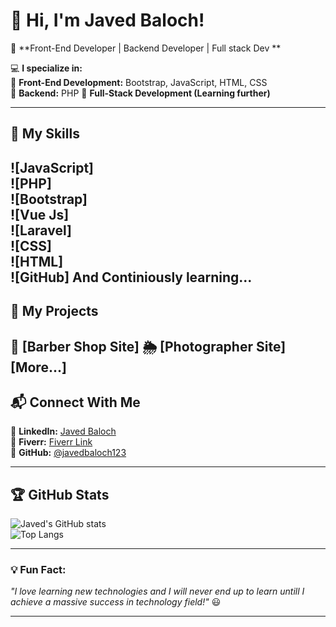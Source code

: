 # 👋 Hi, I'm Javed Baloch!  
🚀 **Front-End Developer | Backend Developer  | Full stack Dev **  

💻 **I specialize in:**  
🔹 **Front-End Development:** Bootstrap, JavaScript, HTML, CSS  
🔹 **Backend:** PHP
🔹 **Full-Stack Development (Learning further)**  

---

## 🌟 **My Skills**  
![JavaScript]  
![PHP]  
![Bootstrap]  
![Vue Js]  
![Laravel]  
![CSS]  
![HTML]  
![GitHub]
And Continiously learning...
---

## 📂 **My Projects**  
🚀 [Barber Shop Site]
🌦️ [Photographer Site]  
    [More...]
---

## 📬 **Connect With Me**  
🔹 **LinkedIn:** [Javed Baloch](https://www.linkedin.com/in/javedbaloch/)  
🔹 **Fiverr:** [Fiverr Link](https://www.fiverr.com/)  
🔹 **GitHub:** [@javedbaloch123](https://github.com/javedbaloch123)  

---

## 🏆 **GitHub Stats**  
![Javed's GitHub stats](https://github-readme-stats.vercel.app/api?username=javedbaloch123&show_icons=true&theme=radical)  
![Top Langs](https://github-readme-stats.vercel.app/api/top-langs/?username=javedbaloch123&layout=compact&theme=radical)  

---

### **💡 Fun Fact:**  
_"I love learning new technologies and I will never end up to learn untill I achieve a massive success in technology field!"_ 😃  

---
 
